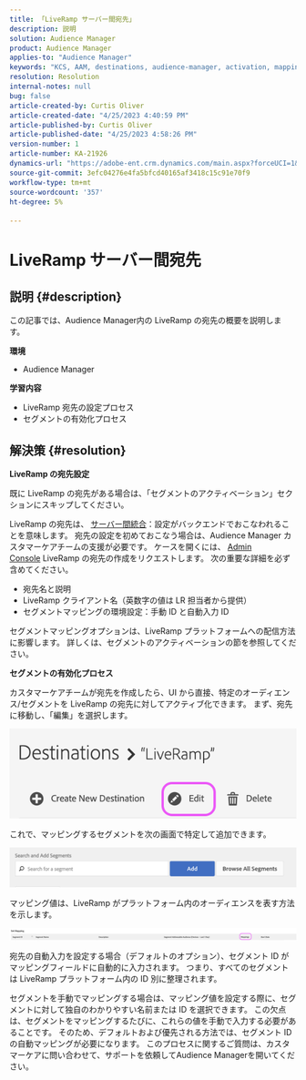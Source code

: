 ```yaml
---
title: 「LiveRamp サーバー間宛先」
description: 説明
solution: Audience Manager
product: Audience Manager
applies-to: "Audience Manager"
keywords: "KCS, AAM, destinations, audience-manager, activation, mappings, S2S, server-to-server"
resolution: Resolution
internal-notes: null
bug: false
article-created-by: Curtis Oliver
article-created-date: "4/25/2023 4:40:59 PM"
article-published-by: Curtis Oliver
article-published-date: "4/25/2023 4:58:26 PM"
version-number: 1
article-number: KA-21926
dynamics-url: "https://adobe-ent.crm.dynamics.com/main.aspx?forceUCI=1&pagetype=entityrecord&etn=knowledgearticle&id=c89763f1-87e3-ed11-a7c7-6045bd0065b6"
source-git-commit: 3efc04276e4fa5bfcd40165af3418c15c91e70f9
workflow-type: tm+mt
source-wordcount: '357'
ht-degree: 5%

---
```


# LiveRamp サーバー間宛先

## 説明 {#description}


この記事では、Audience Manager内の LiveRamp の宛先の概要を説明します。

<b>環境</b>

- Audience Manager


<b>学習内容</b>

- LiveRamp 宛先の設定プロセス
- セグメントの有効化プロセス









## 解決策 {#resolution}


<b>LiveRamp の宛先設定</b>

既に LiveRamp の宛先がある場合は、「セグメントのアクティベーション」セクションにスキップしてください。 

LiveRamp の宛先は、 [サーバー間統合](https://experienceleague.adobe.com/docs/audience-manager/user-guide/features/destinations/device-based/device-based-destinations-list.html?lang=ja)：設定がバックエンドでおこなわれることを意味します。 宛先の設定を初めておこなう場合は、Audience Manager カスタマーケアチームの支援が必要です。 ケースを開くには、 [Admin Console](https://adminconsole.adobe.com/) LiveRamp の宛先の作成をリクエストします。 次の重要な詳細を必ず含めてください。

- 宛先名と説明
- LiveRamp クライアント名（英数字の値は LR 担当者から提供）
- セグメントマッピングの環境設定：手動 ID と自動入力 ID


セグメントマッピングオプションは、LiveRamp プラットフォームへの配信方法に影響します。 詳しくは、セグメントのアクティベーションの節を参照してください。



<b>セグメントの有効化プロセス</b>

カスタマーケアチームが宛先を作成したら、UI から直接、特定のオーディエンス/セグメントを LiveRamp の宛先に対してアクティブ化できます。 まず、宛先に移動し、「編集」を選択します。

![](assets/bd9e9cba-89e3-ed11-a7c7-6045bd0065b6.png)



これで、マッピングするセグメントを次の画面で特定して追加できます。

![](assets/d96041d3-89e3-ed11-a7c7-6045bd0065b6.png)

マッピング値は、LiveRamp がプラットフォーム内のオーディエンスを表す方法を示します。 

![](assets/75158bf1-89e3-ed11-a7c7-6045bd0065b6.png)

宛先の自動入力を設定する場合（デフォルトのオプション）、セグメント ID がマッピングフィールドに自動的に入力されます。 つまり、すべてのセグメントは LiveRamp プラットフォーム内の ID 別に整理されます。

セグメントを手動でマッピングする場合は、マッピング値を設定する際に、セグメントに対して独自のわかりやすい名前または ID を選択できます。 この欠点は、セグメントをマッピングするたびに、これらの値を手動で入力する必要があることです。 そのため、デフォルトおよび優先される方法では、セグメント ID の自動マッピングが必要になります。 このプロセスに関するご質問は、カスタマーケアに問い合わせて、サポートを依頼してAudience Managerを開いてください。
